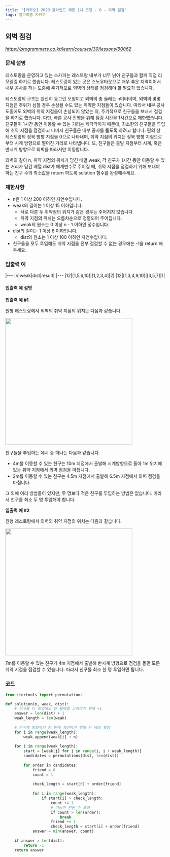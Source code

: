 ```yaml
---
title: "[카카오] 2020 블라인드 채용 1차 코딩 - 6 - 외벽 점검"
tags: 알고리즘 카카오
---
```


## 외벽 점검

*<https://programmers.co.kr/learn/courses/30/lessons/60062>*

### 문제 설명

레스토랑을 운영하고 있는 스카피는 레스토랑 내부가 너무 낡아 친구들과 함께 직접 리모델링 하기로 했습니다. 레스토랑이 있는 곳은 스노우타운으로 매우 추운 지역이어서 내부 공사를 하는 도중에 주기적으로 외벽의 상태를 점검해야 할 필요가 있습니다.

레스토랑의 구조는 완전히 동그란 모양이고 외벽의 총 둘레는 n미터이며, 외벽의 몇몇 지점은 추위가 심할 경우 손상될 수도 있는 취약한 지점들이 있습니다. 따라서 내부 공사 도중에도 외벽의 취약 지점들이 손상되지 않았는 지, 주기적으로 친구들을 보내서 점검을 하기로 했습니다. 다만, 빠른 공사 진행을 위해 점검 시간을 1시간으로 제한했습니다. 친구들이 1시간 동안 이동할 수 있는 거리는 제각각이기 때문에, 최소한의 친구들을 투입해 취약 지점을 점검하고 나머지 친구들은 내부 공사를 돕도록 하려고 합니다. 편의 상 레스토랑의 정북 방향 지점을 0으로 나타내며, 취약 지점의 위치는 정북 방향 지점으로부터 시계 방향으로 떨어진 거리로 나타냅니다. 또, 친구들은 출발 지점부터 시계, 혹은 반시계 방향으로 외벽을 따라서만 이동합니다.

외벽의 길이 n, 취약 지점의 위치가 담긴 배열 weak, 각 친구가 1시간 동안 이동할 수 있는 거리가 담긴 배열 dist가 매개변수로 주어질 때, 취약 지점을 점검하기 위해 보내야 하는 친구 수의 최소값을 return 하도록 solution 함수를 완성해주세요.

### 제한사항

* n은 1 이상 200 이하인 자연수입니다.
* weak의 길이는 1 이상 15 이하입니다.
    * 서로 다른 두 취약점의 위치가 같은 경우는 주어지지 않습니다.
    * 취약 지점의 위치는 오름차순으로 정렬되어 주어집니다.
    * weak의 원소는 0 이상 n - 1 이하인 정수입니다.
* dist의 길이는 1 이상 8 이하입니다.
    * dist의 원소는 1 이상 100 이하인 자연수입니다.
* 친구들을 모두 투입해도 취약 지점을 전부 점검할 수 없는 경우에는 -1을 return 해주세요.

### 입출력 예

|---
|n|weak|dist|result|
|---
|12|[1,5,6,10]|[1,2,3,4]|2|
|12|[1,3,4,9,10]|[3,5,7]|1|

#### 입출력 예 설명

**입출력 예 #1**

원형 레스토랑에서 외벽의 취약 지점의 위치는 다음과 같습니다.

<img src=https://grepp-programmers.s3.amazonaws.com/files/production/61de504978/1c8394ec-05e0-4b7b-a0ff-3ff9ae0cec28.jpg width=400px>

친구들을 투입하는 예시 중 하나는 다음과 같습니다.

* 4m를 이동할 수 있는 친구는 10m 지점에서 출발해 시계방향으로 돌아 1m 위치에 있는 취약 지점에서 외벽 점검을 마칩니다.
* 2m를 이동할 수 있는 친구는 4.5m 지점에서 출발해 6.5m 지점에서 외벽 점검을 마칩니다.

그 외에 여러 방법들이 있지만, 두 명보다 적은 친구를 투입하는 방법은 없습니다. 따라서 친구를 최소 두 명 투입해야 합니다.

**입출력 예 #2**

원형 레스토랑에서 외벽의 취약 지점의 위치는 다음과 같습니다.

<img src=https://grepp-programmers.s3.amazonaws.com/files/production/3669c9b3d6/00e8eeb4-f3ec-4c18-96fb-a3b17aaf1812.jpg width=400px>

7m를 이동할 수 있는 친구가 4m 지점에서 출발해 반시계 방향으로 점검을 돌면 모든 취약 지점을 점검할 수 있습니다. 따라서 친구를 최소 한 명 투입하면 됩니다.

### 코드

``` python
from itertools import permutations

def solution(n, weak, dist):
    # 친구를 다 투입해도 안 될때를 고려하기 위해 +1
    answer = len(dist) + 1
    weak_length = len(weak)
    
    # 반시계 방향까지 한 번에 계산하기 위해 두 배로 확장
    for i in range(weak_length):
        weak.append(weak[i] + n)
    
    for i in range(weak_length):
        start = [weak[j] for j in range(i, i + weak_length)]
        candidates = permutations(dist, len(dist))
        
        for order in candidates:
            friend = 0
            count = 1
            
            check_length = start[0] + order[friend]
            
            for i in range(weak_length):
                if start[i] > check_length:
                    count += 1
                    # 가능한 인원 수 초과
                    if count > len(order):
                        break
                    friend += 1
                    check_length = start[i] + order[friend]
            answer = min(answer, count)
            
    if answer > len(dist):
        return -1
    return answer
```